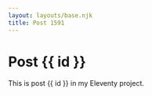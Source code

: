 ```yaml
---
layout: layouts/base.njk
title: Post 1591
---
```


# Post {{ id }}

This is post {{ id }} in my Eleventy project.
